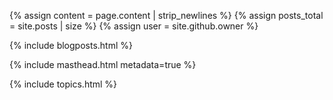 {% assign content = page.content | strip_newlines %}
{% assign posts_total = site.posts | size %}
{% assign user = site.github.owner %}

{% include blogposts.html %}

{% include masthead.html metadata=true %}

{% include topics.html %}
